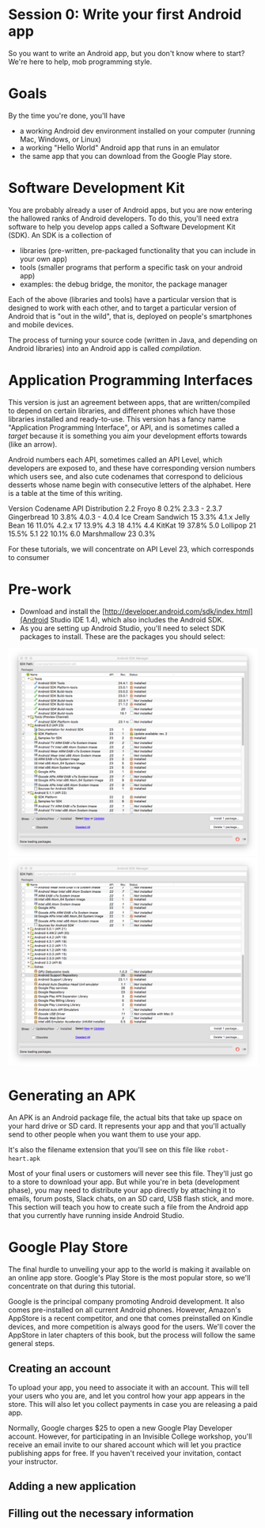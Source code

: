 # Session 0: Write your first Android app

So you want to write an Android app, but you don't know where to start?
We're here to help, mob programming style.

# Goals

By the time you're done, you'll have

* a working Android dev environment installed on your computer (running Mac, Windows, or Linux)
* a working "Hello World" Android app that runs in an emulator
* the same app that you can download from the Google Play store.

<!--
TODO: waiting to hear back from workshop participant
 It will look like this spiffy Hello World app, written by one of our first workshop participants with his permission (thanks !)
-->

# Software Development Kit

You are probably already a user of Android apps, but you are now entering the hallowed ranks of Android developers. To do this, you'll need extra software to help you develop apps called a Software Development Kit (SDK). An SDK is a collection of 
* libraries (pre-written, pre-packaged functionality that you can include in your own app)
* tools (smaller programs that perform a specific task on your android app)
 * examples: the debug bridge, the monitor, the package manager

Each of the above (libraries and tools) have a particular version that is designed to work with each other, and to target a particular version of Android that is "out in the wild", that is, deployed on people's smartphones and mobile devices.

The process of turning your source code (written in Java, and depending on Android libraries) into an Android app is called *compilation*.

# Application Programming Interfaces

This version is just an agreement between apps, that are written/compiled to depend on certain libraries, and different phones which have those libraries installed and ready-to-use. This version has a fancy name "Application Programming Interface", or API, and is sometimes called a *target* because it is something you aim your development efforts towards (like an arrow).

Android numbers each API, sometimes called an API Level, which developers are exposed to, and these have corresponding version numbers which users see, and also cute codenames that correspond to delicious desserts whose name begin with consecutive letters of the alphabet. Here is a table at the time of this writing.

Version	Codename	API	Distribution
2.2	Froyo	8	0.2%
2.3.3 -
2.3.7	Gingerbread	10	3.8%
4.0.3 -
4.0.4	Ice Cream Sandwich	15	3.3%
4.1.x	Jelly Bean	16	11.0%
4.2.x	17	13.9%
4.3	18	4.1%
4.4	KitKat	19	37.8%
5.0	Lollipop	21	15.5%
5.1	22	10.1%
6.0	Marshmallow	23	0.3%



For these tutorials, we will concentrate on API Level 23, which corresponds to consumer

# Pre-work

* Download and install the [http://developer.android.com/sdk/index.html](Android Studio IDE 1.4), which also includes the Android SDK.
* As you are setting up Android Studio, you'll need to select SDK packages to
install. These are the packages you should select:

![SDK Packages 1](images/sdk-packages-1.png)
![SDK Packages 2](images/sdk-packages-2.png)

# Generating an APK

An APK is an Android package file, the actual bits that take up space on your hard drive or SD card. It represents your app and that you'll actually send to other people when you want them to use your app.

It's also the filename extension that you'll see on this file like `robot-heart.apk`

Most of your final users or customers will never see this file. They'll just go to a store to download your app. But while you're in beta (development phase), you may need to distribute your app directly by attaching it to emails, forum posts, Slack chats, on an SD card, USB flash stick, and more. This section will teach you how to create such a file from the Android app that you currently have running inside Android Studio.

# Google Play Store

The final hurdle to unveiling your app to the world is making it available on an online app store. Google's Play Store is the most popular store, so we'll concentrate on that during this tutorial.

Google is the principal company promoting Android development. It also comes pre-installed on all current Android phones. However, Amazon's AppStore is a recent competitor, and one that comes preinstalled on Kindle devices, and more competition is always good for the users. We'll cover the AppStore in later chapters of this book, but the process will follow the same general steps.

## Creating an account

To upload your app, you need to associate it with an account. This will tell your users who you are, and let you control how your app appears in the store. This will also let you collect payments in case you are releasing a paid app.

Normally, Google charges $25 to open a new Google Play Developer account. However, for participating in an Invisible College workshop, you'll receive an email invite to our shared account which will let you practice publishing apps for free. If you haven't received your invitation, contact your instructor.


## Adding a new application

## Filling out the necessary information

### 
